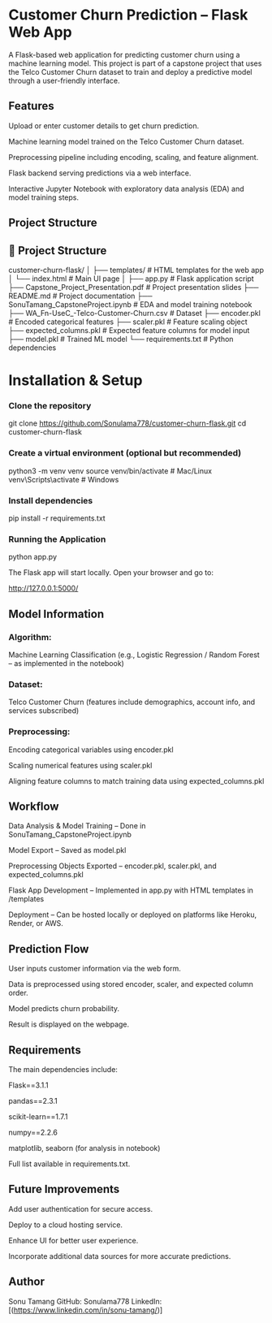 # Customer Churn Prediction – Flask Web App
A Flask-based web application for predicting customer churn using a machine learning model.
This project is part of a capstone project that uses the Telco Customer Churn dataset to train and deploy a predictive model through a user-friendly interface.

## Features
Upload or enter customer details to get churn prediction.

Machine learning model trained on the Telco Customer Churn dataset.

Preprocessing pipeline including encoding, scaling, and feature alignment.

Flask backend serving predictions via a web interface.

Interactive Jupyter Notebook with exploratory data analysis (EDA) and model training steps.

## Project Structure
## 📂 Project Structure


customer-churn-flask/
│
├── templates/                     # HTML templates for the web app
│   └── index.html                  # Main UI page
│
├── app.py                          # Flask application script
├── Capstone_Project_Presentation.pdf # Project presentation slides
├── README.md                       # Project documentation
├── SonuTamang_CapstoneProject.ipynb # EDA and model training notebook
├── WA_Fn-UseC_-Telco-Customer-Churn.csv  # Dataset
├── encoder.pkl                     # Encoded categorical features
├── scaler.pkl                      # Feature scaling object
├── expected_columns.pkl            # Expected feature columns for model input
├── model.pkl                       # Trained ML model
└── requirements.txt                # Python dependencies


# Installation & Setup
### Clone the repository

git clone https://github.com/Sonulama778/customer-churn-flask.git
cd customer-churn-flask

### Create a virtual environment (optional but recommended)

python3 -m venv venv
source venv/bin/activate   # Mac/Linux
venv\Scripts\activate      # Windows

### Install dependencies

pip install -r requirements.txt

### Running the Application

python app.py

The Flask app will start locally. Open your browser and go to:

http://127.0.0.1:5000/

## Model Information
### Algorithm: 

Machine Learning Classification (e.g., Logistic Regression / Random Forest – as implemented in the notebook)

### Dataset: 

Telco Customer Churn (features include demographics, account info, and services subscribed)

### Preprocessing:

Encoding categorical variables using encoder.pkl

Scaling numerical features using scaler.pkl

Aligning feature columns to match training data using expected_columns.pkl

## Workflow
Data Analysis & Model Training – Done in SonuTamang_CapstoneProject.ipynb

Model Export – Saved as model.pkl

Preprocessing Objects Exported – encoder.pkl, scaler.pkl, and expected_columns.pkl

Flask App Development – Implemented in app.py with HTML templates in /templates

Deployment – Can be hosted locally or deployed on platforms like Heroku, Render, or AWS.

## Prediction Flow
User inputs customer information via the web form.

Data is preprocessed using stored encoder, scaler, and expected column order.

Model predicts churn probability.

Result is displayed on the webpage.

## Requirements
The main dependencies include:

Flask==3.1.1

pandas==2.3.1

scikit-learn==1.7.1

numpy==2.2.6

matplotlib, seaborn (for analysis in notebook)

Full list available in requirements.txt.

## Future Improvements
Add user authentication for secure access.

Deploy to a cloud hosting service.

Enhance UI for better user experience.

Incorporate additional data sources for more accurate predictions.

## Author
Sonu Tamang
GitHub: Sonulama778
LinkedIn: [(https://www.linkedin.com/in/sonu-tamang/)]
